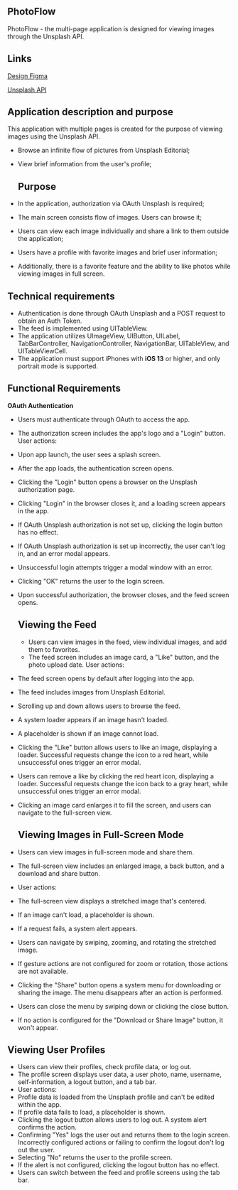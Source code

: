 ## **PhotoFlow** 
PhotoFlow - the multi-page application is designed for viewing images through the Unsplash API.

## **Links**
[Design Figma](https://www.figma.com/file/HyDfKh5UVPOhPZIhBqIm3q/Image-Feed-(YP)?type=design&node-id=318-1469&mode=design&t=87ihA4MlRvrOVm3j-0)

[Unsplash API](https://unsplash.com/documentation)

## **Application description and purpose**
This application with multiple pages is created for the purpose of viewing images using the Unsplash API.

- Browse an infinite flow of pictures from Unsplash Editorial;
- View brief information from the user's profile;

  
  ## **Purpose**
- In the application, authorization via OAuth Unsplash is required;
- The main screen consists flow of images. Users can browse it;
- Users can view each image individually and share a link to them outside the application;
- Users have a profile with favorite images and brief user information;
- Additionally, there is a favorite feature and the ability to like photos while viewing images in full screen.

## **Technical requirements**
- Authentication is done through OAuth Unsplash and a POST request to obtain an Auth Token.
- The feed is implemented using UITableView.
- The application utilizes UImageView, UIButton, UILabel, TabBarController, NavigationController, NavigationBar, UITableView, and UITableViewCell.
- The application must support iPhones with **iOS 13** or higher, and only portrait mode is supported.


## **Functional Requirements**
 **OAuth Authentication**
 - Users must authenticate through OAuth to access the app.
 - The authorization screen includes the app's logo and a "Login" button.
   User actions:
- Upon app launch, the user sees a splash screen.
- After the app loads, the authentication screen opens.
- Clicking the "Login" button opens a browser on the Unsplash authorization page.
- Clicking "Login" in the browser closes it, and a loading screen appears in the app.
- If OAuth Unsplash authorization is not set up, clicking the login button has no effect.
- If OAuth Unsplash authorization is set up incorrectly, the user can't log in, and an error modal appears.
- Unsuccessful login attempts trigger a modal window with an error.
- Clicking "OK" returns the user to the login screen.
- Upon successful authorization, the browser closes, and the feed screen opens.

  ## **Viewing the Feed**
  - Users can view images in the feed, view individual images, and add them to favorites.
  - The feed screen includes an image card, a "Like" button, and the photo upload date.
User actions:
- The feed screen opens by default after logging into the app.
- The feed includes images from Unsplash Editorial.
- Scrolling up and down allows users to browse the feed.
- A system loader appears if an image hasn't loaded.
- A placeholder is shown if an image cannot load.
- Clicking the "Like" button allows users to like an image, displaying a loader. Successful requests change the icon to a red heart, while unsuccessful ones trigger an error modal.
- Users can remove a like by clicking the red heart icon, displaying a loader. Successful requests change the icon back to a gray heart, while unsuccessful ones trigger an error modal.
- Clicking an image card enlarges it to fill the screen, and users can navigate to the full-screen view.

  ## **Viewing Images in Full-Screen Mode**

- Users can view images in full-screen mode and share them.
- The full-screen view includes an enlarged image, a back button, and a download and share button.
- User actions:
- The full-screen view displays a stretched image that's centered.
- If an image can't load, a placeholder is shown.
- If a request fails, a system alert appears.
- Users can navigate by swiping, zooming, and rotating the stretched image.
- If gesture actions are not configured for zoom or rotation, those actions are not available.
- Clicking the "Share" button opens a system menu for downloading or sharing the image. The menu disappears after an action is performed.
- Users can close the menu by swiping down or clicking the close button.
- If no action is configured for the "Download or Share Image" button, it won't appear.

 ## **Viewing User Profiles**

- Users can view their profiles, check profile data, or log out.
- The profile screen displays user data, a user photo, name, username, self-information, a logout button, and a tab bar.
- User actions:
- Profile data is loaded from the Unsplash profile and can't be edited within the app.
- If profile data fails to load, a placeholder is shown.
- Clicking the logout button allows users to log out. A system alert confirms the action.
- Confirming "Yes" logs the user out and returns them to the login screen. Incorrectly configured actions or failing to confirm the logout don't log out the user.
- Selecting "No" returns the user to the profile screen.
- If the alert is not configured, clicking the logout button has no effect.
- Users can switch between the feed and profile screens using the tab bar.
